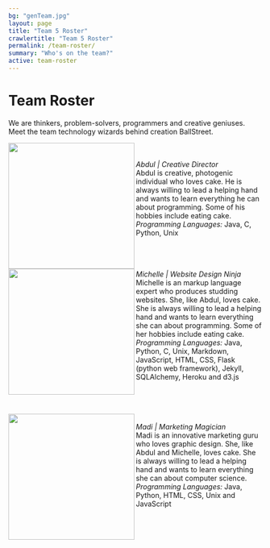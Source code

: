 ```yaml
---
bg: "genTeam.jpg"
layout: page
title: "Team 5 Roster"
crawlertitle: "Team 5 Roster"
permalink: /team-roster/
summary: "Who's on the team?"
active: team-roster
---
```

# Team Roster
We are thinkers, problem-solvers, programmers and creative geniuses. <br>Meet the team technology wizards behind creation BallStreet.

 <img src= "/CS2212-Team5/assets/images/profile.png" width = "250px"  align = "left"/><br>
 <br><i>Abdul | Creative Director</i><br>
 Abdul is creative, photogenic individual who loves cake. He is always willing to lead a helping hand and wants to learn everything he can about programming. Some of his hobbies include eating cake.<br>
<i>Programming Languages:</i> Java, C, Python, Unix<br>
 
 
<br><br>
<img src= "/CS2212-Team5/assets/images/profileMichelle.png" width = "250px"  align = "left"/>
<br><i>Michelle | Website Design Ninja</i><br>
Michelle is an markup language expert who produces studding websites. She, like Abdul, loves cake. She is always willing to lead a helping hand and wants to learn everything she can about programming. Some of her hobbies include eating cake.<br>
<i>Programming Languages:</i> Java, Python, C, Unix, Markdown, JavaScript, HTML, CSS, Flask (python web framework), Jekyll, SQLAlchemy, Heroku and d3.js


<br><br><br>
<img src= "/CS2212-Team5/assets/images/profileMadi.png" width = "250px"  align = "left"/>
<br><i>Madi | Marketing Magician</i><br>
Madi is an innovative marketing guru who loves graphic design. She, like Abdul and Michelle, loves cake. She is always willing to lead a helping hand and wants to learn everything she can about computer science. <br>
<i>Programming Languages: </i>Java, Python, HTML, CSS, Unix and JavaScript


